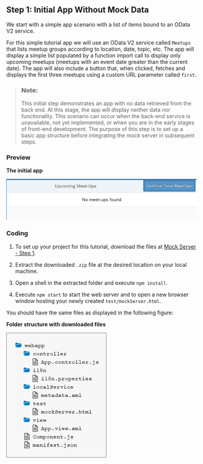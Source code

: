 <!-- loio7a78f1b707c248fd9ec53dcb5f10814c -->

## Step 1: Initial App Without Mock Data

We start with a simple app scenario with a list of items bound to an OData V2 service.

For this simple tutorial app we will use an OData V2 service called `Meetups` that lists meetup groups according to location, date, topic, etc. The app will display a simple list populated by a function import call to display only upcoming meetups \(meetups with an event date greater than the current date\). The app will also include a button that, when clicked, fetches and displays the first three meetups using a custom URL parameter called `first`.

> ### Note:  
> This initial step demonstrates an app with no data retrieved from the back end. At this stage, the app will display neither data nor functionality. This scenario can occur when the back-end service is unavailable, not yet implemented, or when you are in the early stages of front-end development. The purpose of this step is to set up a basic app structure before integrating the mock server in subsequent steps.



### Preview

  
  
**The initial app**

![](images/loio3a29b22e092e4bf8a549fa2931758673_HiRes.png "The initial app")



### Coding

1.  To set up your project for this tutorial, download the files at [Mock Server - Step 1](https://ui5.sap.com/#/entity/sap.ui.core.tutorial.mockserver/sample/sap.ui.core.tutorial.mockserver.01).

2.  Extract the downloaded `.zip` file at the desired location on your local machine.
3.  Open a shell in the extracted folder and execute `npm install`.
4.  Execute `npm start` to start the web server and to open a new browser window hosting your newly created `test/mockServer.html`.

You should have the same files as displayed in the following figure:

  
  
**Folder structure with downloaded files**

![](images/loio026a90809d1a4dc5a28e147bc77eb830_HiRes.png "Folder structure with downloaded files")

